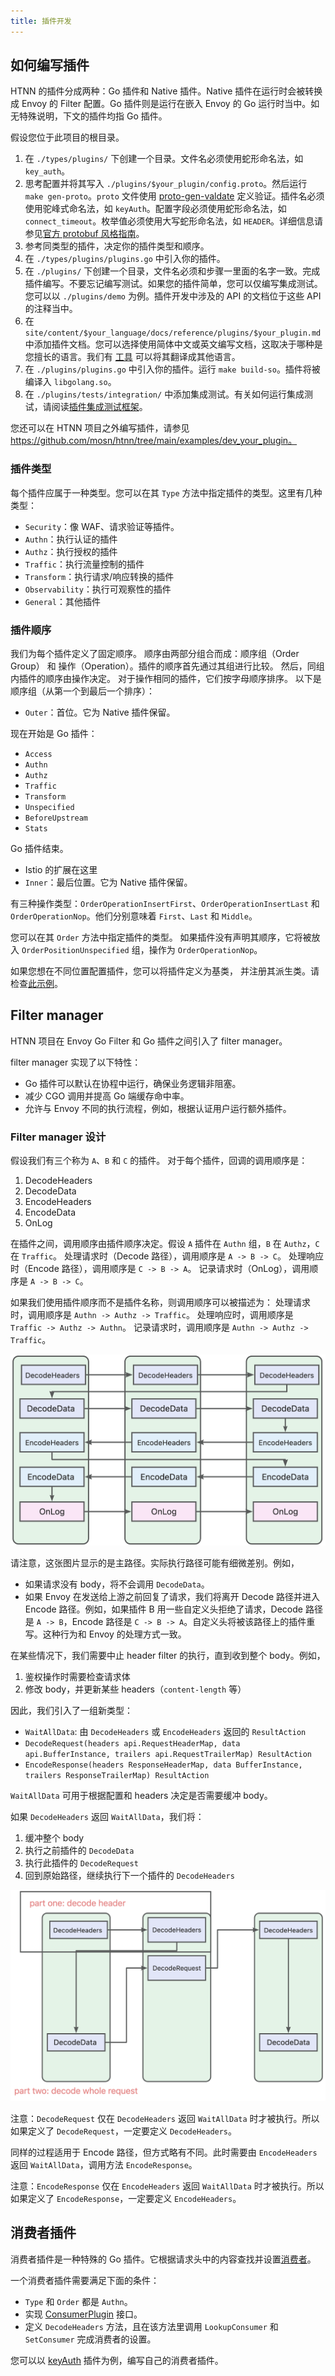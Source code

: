 ```yaml
---
title: 插件开发
---
```


## 如何编写插件

HTNN 的插件分成两种：Go 插件和 Native 插件。Native 插件在运行时会被转换成 Envoy 的 Filter 配置。Go 插件则是运行在嵌入 Envoy 的 Go 运行时当中。如无特殊说明，下文的插件均指 Go 插件。

假设您位于此项目的根目录。

1. 在 `./types/plugins/` 下创建一个目录。文件名必须使用蛇形命名法，如 `key_auth`。
2. 思考配置并将其写入 `./plugins/$your_plugin/config.proto`。然后运行 `make gen-proto`。`proto` 文件使用 [proto-gen-valdate](https://github.com/bufbuild/protoc-gen-validate?tab=readme-ov-file#constraint-rules) 定义验证。插件名必须使用驼峰式命名法，如 `keyAuth`。配置字段必须使用蛇形命名法，如 `connect_timeout`。枚举值必须使用大写蛇形命名法，如 `HEADER`。详细信息请参见[官方 protobuf 风格指南](https://protobuf.dev/programming-guides/style/)。
3. 参考同类型的插件，决定你的插件类型和顺序。
4. 在 `./types/plugins/plugins.go` 中引入你的插件。
5. 在 `./plugins/` 下创建一个目录，文件名必须和步骤一里面的名字一致。完成插件编写。不要忘记编写测试。如果您的插件简单，您可以仅编写集成测试。您可以以 `./plugins/demo` 为例。插件开发中涉及的 API 的文档位于这些 API 的注释当中。
6. 在 `site/content/$your_language/docs/reference/plugins/$your_plugin.md` 中添加插件文档。您可以选择使用简体中文或英文编写文档，这取决于哪种是您擅长的语言。我们有 [工具](https://github.com/mosn/htnn/tree/main/site#cmdtranslator) 可以将其翻译成其他语言。
7. 在 `./plugins/plugins.go` 中引入你的插件。运行 `make build-so`。插件将被编译入 `libgolang.so`。
8. 在 `./plugins/tests/integration/` 中添加集成测试。有关如何运行集成测试，请阅读[插件集成测试框架](../plugin_integration_test_framework)。

您还可以在 HTNN 项目之外编写插件，请参见 https://github.com/mosn/htnn/tree/main/examples/dev_your_plugin。

### 插件类型

每个插件应属于一种类型。您可以在其 `Type` 方法中指定插件的类型。这里有几种类型：

* `Security`：像 WAF、请求验证等插件。
* `Authn`：执行认证的插件
* `Authz`：执行授权的插件
* `Traffic`：执行流量控制的插件
* `Transform`：执行请求/响应转换的插件
* `Observability`：执行可观察性的插件
* `General`：其他插件

### 插件顺序

我们为每个插件定义了固定顺序。
顺序由两部分组合而成：顺序组（Order Group） 和 操作（Operation）。插件的顺序首先通过其组进行比较。
然后，同组内插件的顺序由操作决定。
对于操作相同的插件，它们按字母顺序排序。
以下是顺序组（从第一个到最后一个排序）：

* `Outer`：首位。它为 Native 插件保留。

现在开始是 Go 插件：

* `Access`
* `Authn`
* `Authz`
* `Traffic`
* `Transform`
* `Unspecified`
* `BeforeUpstream`
* `Stats`

Go 插件结束。

* Istio 的扩展在这里
* `Inner`：最后位置。它为 Native 插件保留。

有三种操作类型：`OrderOperationInsertFirst`、`OrderOperationInsertLast` 和 `OrderOperationNop`。他们分别意味着 `First`、`Last` 和 `Middle`。

您可以在其 `Order` 方法中指定插件的类型。
如果插件没有声明其顺序，它将被放入 `OrderPositionUnspecified` 组，操作为 `OrderOperationNop`。

如果您想在不同位置配置插件，您可以将插件定义为基类，
并注册其派生类。请检查[此示例](https://github.com/mosn/htnn/blob/main/pkg/plugins/plugins_test.go)。

## Filter manager

HTNN 项目在 Envoy Go Filter 和 Go 插件之间引入了 filter manager。

filter manager 实现了以下特性：

* Go 插件可以默认在协程中运行，确保业务逻辑非阻塞。
* 减少 CGO 调用并提高 Go 端缓存命中率。
* 允许与 Envoy 不同的执行流程，例如，根据认证用户运行额外插件。

### Filter manager 设计

假设我们有三个称为 `A`、`B` 和 `C` 的插件。
对于每个插件，回调的调用顺序是：

1. DecodeHeaders
2. DecodeData
3. EncodeHeaders
4. EncodeData
5. OnLog

在插件之间，调用顺序由插件顺序决定。假设 `A` 插件在 `Authn` 组，`B` 在 `Authz`，`C` 在 `Traffic`。
处理请求时（Decode 路径），调用顺序是 `A -> B -> C`。
处理响应时（Encode 路径），调用顺序是 `C -> B -> A`。
记录请求时（OnLog），调用顺序是 `A -> B -> C`。

如果我们使用插件顺序而不是插件名称，则调用顺序可以被描述为：
处理请求时，调用顺序是 `Authn -> Authz -> Traffic`。
处理响应时，调用顺序是 `Traffic -> Authz -> Authn`。
记录请求时，调用顺序是 `Authn -> Authz -> Traffic`。

![过滤器管理器](/images/filtermanager_main_path.jpg)

请注意，这张图片显示的是主路径。实际执行路径可能有细微差别。例如，

* 如果请求没有 body，将不会调用 `DecodeData`。
* 如果 Envoy 在发送给上游之前回复了请求，我们将离开 Decode 路径并进入 Encode 路径。例如，如果插件 B 用一些自定义头拒绝了请求，Decode 路径是 `A -> B`，Encode 路径是 `C -> B -> A`。自定义头将被该路径上的插件重写。这种行为和 Envoy 的处理方式一致。

在某些情况下，我们需要中止 header filter 的执行，直到收到整个 body。例如，

1. 鉴权操作时需要检查请求体
2. 修改 body，并更新某些 headers（`content-length` 等）

因此，我们引入了一组新类型：

* `WaitAllData`: 由 `DecodeHeaders` 或 `EncodeHeaders` 返回的 `ResultAction`
* `DecodeRequest(headers api.RequestHeaderMap, data api.BufferInstance, trailers api.RequestTrailerMap) ResultAction`
* `EncodeResponse(headers ResponseHeaderMap, data BufferInstance, trailers ResponseTrailerMap) ResultAction`

`WaitAllData` 可用于根据配置和 headers 决定是否需要缓冲 body。

如果 `DecodeHeaders` 返回 `WaitAllData`，我们将：

1. 缓冲整个 body
2. 执行之前插件的 `DecodeData`
3. 执行此插件的 `DecodeRequest`
4. 回到原始路径，继续执行下一个插件的 `DecodeHeaders`

![过滤器管理器，带有 DecodeWholeRequestFilter，缓冲整个请求](/images/filtermanager_sub_path.jpg)

注意：`DecodeRequest` 仅在 `DecodeHeaders` 返回 `WaitAllData` 时才被执行。所以如果定义了 `DecodeRequest`，一定要定义 `DecodeHeaders`。

同样的过程适用于 Encode 路径，但方式略有不同。此时需要由 `EncodeHeaders` 返回 `WaitAllData`，调用方法 `EncodeResponse`。

注意：`EncodeResponse` 仅在 `EncodeHeaders` 返回 `WaitAllData` 时才被执行。所以如果定义了 `EncodeResponse`，一定要定义 `EncodeHeaders`。

## 消费者插件

消费者插件是一种特殊的 Go 插件。它根据请求头中的内容查找并设置[消费者](../../concept/consumer)。

一个消费者插件需要满足下面的条件：

* `Type` 和 `Order` 都是 `Authn`。
* 实现 [ConsumerPlugin](https://pkg.go.dev/mosn.io/htnn/pkg/plugins#ConsumerPlugin) 接口。
* 定义 `DecodeHeaders` 方法，且在该方法里调用 `LookupConsumer` 和 `SetConsumer` 完成消费者的设置。

您可以以 [keyAuth](https://github.com/mosn/htnn/blob/main/plugins/key_auth/filter.go) 插件为例，编写自己的消费者插件。

